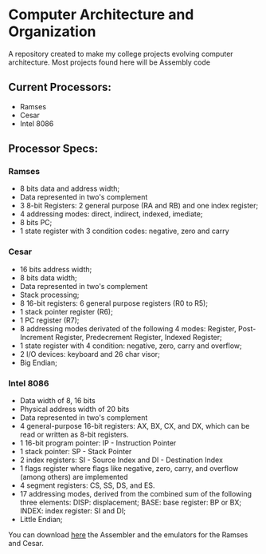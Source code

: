 # Computer Architecture and Organization

A repository created to make my college projects evolving computer architecture.
Most projects found here will be Assembly code

## Current Processors:

- Ramses
- Cesar
- Intel 8086


## Processor Specs:

### Ramses

- 8 bits data and address width;
- Data represented in two's complement
- 3 8-bit Registers: 2 general purpose (RA and RB) and one index register;
- 4 addressing modes: direct, indirect, indexed, imediate;
- 8 bits PC;
- 1 state register with 3 condition codes: negative, zero and carry

### Cesar

- 16 bits address width;
- 8 bits data width;
- Data represented in two's complement
- Stack processing;
- 8 16-bit registers: 6 general purpose registers (R0 to R5);
- 1 stack pointer register (R6);
- 1 PC register (R7);
- 8 addressing modes derivated of the following 4 modes: Register, Post-Increment Register, Predecrement Register, Indexed Register;
- 1 state register with 4 condition: negative, zero, carry and overflow;
- 2 I/O devices: keyboard and 26 char visor;
- Big Endian;

### Intel 8086

- Data width of 8, 16 bits
- Physical address width of 20 bits
- Data represented in two's complement
- 4 general-purpose 16-bit registers: AX, BX, CX, and DX, which can be read or written as 8-bit registers.
- 1 16-bit program pointer: IP - Instruction Pointer
- 1 stack pointer: SP - Stack Pointer
- 2 index registers: SI - Source Index and DI - Destination Index
- 1 flags register where flags like negative, zero, carry, and overflow (among others) are implemented
- 4 segment registers: CS, SS, DS, and ES.
- 17 addressing modes, derived from the combined sum of the following three elements:
    DISP: displacement;
    BASE: base register: BP or BX;
    INDEX: index register: SI and DI;
- Little Endian;


You can download [here](#) the Assembler and the emulators for the Ramses and Cesar.

